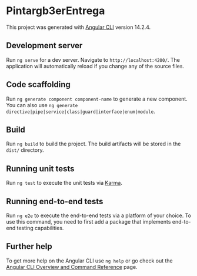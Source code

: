 # Pintargb3erEntrega

This project was generated with [Angular CLI](https://github.com/angular/angular-cli) version 14.2.4.

## Development server

Run `ng serve` for a dev server. Navigate to `http://localhost:4200/`. The application will automatically reload if you change any of the source files.

## Code scaffolding

Run `ng generate component component-name` to generate a new component. You can also use `ng generate directive|pipe|service|class|guard|interface|enum|module`.

## Build

Run `ng build` to build the project. The build artifacts will be stored in the `dist/` directory.

## Running unit tests

Run `ng test` to execute the unit tests via [Karma](https://karma-runner.github.io).

## Running end-to-end tests

Run `ng e2e` to execute the end-to-end tests via a platform of your choice. To use this command, you need to first add a package that implements end-to-end testing capabilities.

## Further help

To get more help on the Angular CLI use `ng help` or go check out the [Angular CLI Overview and Command Reference](https://angular.io/cli) page.

<!-- Roles y sus mail -->

<!-- Admin: admin@pintargb.com -->
<!-- Empleado: empleado@pintargb.com -->
<!-- Encargado de Compras:encargadocompras@gmail.com -->
<!-- Encargado de Depósito: encargadodeposito@pintargb.com -->

<!-- ---------CODIGO ELIMINADO PERO GUARDADO POR LAS DUDAS -->
<!-- // form.value.email == 'empleado@pintargb.com'
    //   ? localStorage.setItem('userType', 'employee')
    //   : localStorage.setItem('userType', 'admin');
    // this.loginService.login(email, password); -->
